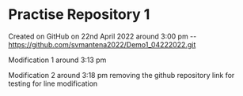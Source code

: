 # Practise Repository 1
Created on GitHub  on 22nd April 2022 around 3:00 pm
-- https://github.com/svmantena2022/Demo1_04222022.git

Modification 1 around 3:13 pm

Modification 2 around 3:18 pm removing the github repository link for testing for line modification
